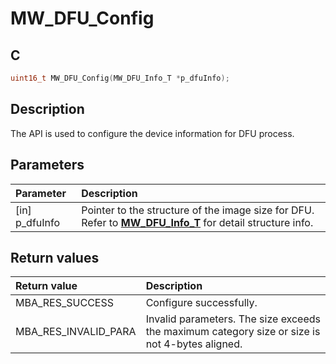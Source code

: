 # MW_DFU_Config

## C

```c
uint16_t MW_DFU_Config(MW_DFU_Info_T *p_dfuInfo);
```

## Description

The API is used to configure the device information for DFU process.

## Parameters

|Parameter|Description|
|:---|:---|
|\[in\] p_dfuInfo|Pointer to the structure of the image size for DFU. Refer to **[MW_DFU_Info_T](GUID-D0D70D82-48B9-4FDE-8289-BA6D47D727A7.md)** for detail structure info.|

## Return values

|Return value|Description|
|:---|:---|
MBA_RES_SUCCESS|Configure successfully.|
MBA_RES_INVALID_PARA|Invalid parameters. The size exceeds the maximum category size or size is not 4-bytes aligned.|